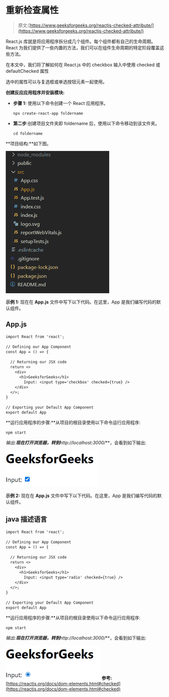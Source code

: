 # 重新检查属性

> 原文:[https://www.geeksforgeeks.org/reactjs-checked-attribute/](https://www.geeksforgeeks.org/reactjs-checked-attribute/)

React.js 库就是将应用程序拆分成几个组件。每个组件都有自己的生命周期。React 为我们提供了一些内置的方法，我们可以在组件生命周期的特定阶段覆盖这些方法。

在本文中，我们将了解如何在 React.js 中的 checkbox 输入中使用 checked 或 defaultChecked 属性

选中的属性可以与复选框或单选按钮元素一起使用。

**创建反应应用程序并安装模块:**

*   **步骤 1:** 使用以下命令创建一个 React 应用程序。

    ```
    npx create-react-app foldername
    ```

*   **第二步**:创建项目文件夹即 foldername 后，使用以下命令移动到该文件夹。

    ```
    cd foldername
    ```

**项目结构:**如下图。

![](img/f04ae0d8b722a9fff0bd9bd138b29c23.png)

**示例 1:** 现在在 **App.js** 文件中写下以下代码。在这里，App 是我们编写代码的默认组件。

## App.js

```
import React from 'react';

// Defining our App Component
const App = () => {

  // Returning our JSX code
  return <>
    <div>
      <h1>GeeksforGeeks</h1>
        Input: <input type='checkbox' checked={true} />
    </div>
  </>;
}

// Exporting your Default App Component
export default App
```

**运行应用程序的步骤:**从项目的根目录使用以下命令运行应用程序:

```
npm start
```

**输出:**现在打开浏览器，转到***http://localhost:3000/***，会看到如下输出:

![](img/2f019f46af9e5b8b65120e6fda22310c.png)

**示例 2:** 现在在 **App.js** 文件中写下以下代码。在这里，App 是我们编写代码的默认组件。

## java 描述语言

```
import React from 'react';

// Defining our App Component
const App = () => {

  // Returning our JSX code
  return <>
    <div>
      <h1>GeeksforGeeks</h1>
        Input: <input type='radio' checked={true} />
    </div>
  </>;
}

// Exporting your Default App Component
export default App
```

**运行应用程序的步骤:**从项目的根目录使用以下命令运行应用程序:

```
npm start
```

**输出:**现在打开浏览器，转到***http://localhost:3000/***，会看到如下输出:

![](img/62d838738aaabcb04811f69432918840.png)
**参考:**[https://reactjs.org/docs/dom-elements.html#checked](https://reactjs.org/docs/dom-elements.html#checked)